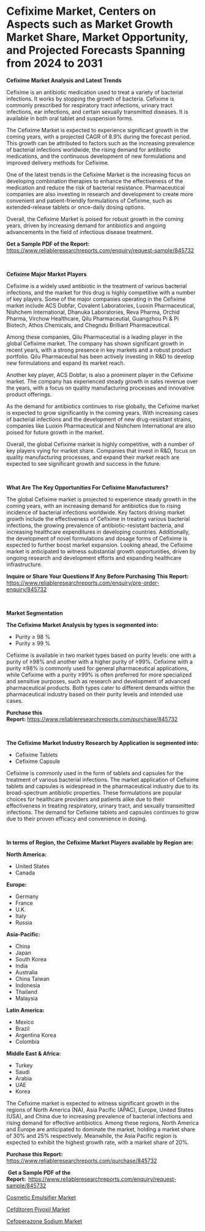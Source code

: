 <p><h1>Cefixime Market, Centers on Aspects such as Market Growth Market Share, Market Opportunity, and Projected Forecasts Spanning from 2024 to 2031</h1></p><p><strong>Cefixime Market Analysis and Latest Trends</strong></p>
<p><p>Cefixime is an antibiotic medication used to treat a variety of bacterial infections. It works by stopping the growth of bacteria. Cefixime is commonly prescribed for respiratory tract infections, urinary tract infections, ear infections, and certain sexually transmitted diseases. It is available in both oral tablet and suspension forms.</p><p>The Cefixime Market is expected to experience significant growth in the coming years, with a projected CAGR of 8.9% during the forecast period. This growth can be attributed to factors such as the increasing prevalence of bacterial infections worldwide, the rising demand for antibiotic medications, and the continuous development of new formulations and improved delivery methods for Cefixime.</p><p>One of the latest trends in the Cefixime Market is the increasing focus on developing combination therapies to enhance the effectiveness of the medication and reduce the risk of bacterial resistance. Pharmaceutical companies are also investing in research and development to create more convenient and patient-friendly formulations of Cefixime, such as extended-release tablets or once-daily dosing options.</p><p>Overall, the Cefixime Market is poised for robust growth in the coming years, driven by increasing demand for antibiotics and ongoing advancements in the field of infectious disease treatment.</p></p>
<p><strong>Get a Sample PDF of the Report:&nbsp;</strong> <a href="https://www.reliableresearchreports.com/enquiry/request-sample/845732">https://www.reliableresearchreports.com/enquiry/request-sample/845732</a></p>
<p>&nbsp;</p>
<p><strong>Cefixime Major Market Players</strong></p>
<p><p>Cefixime is a widely used antibiotic in the treatment of various bacterial infections, and the market for this drug is highly competitive with a number of key players. Some of the major companies operating in the Cefixime market include ACS Dobfar, Covalent Laboratories, Luoxin Pharmaceutical, Nishchem International, Dhanuka Laboratories, Reva Pharma, Orchid Pharma, Virchow Healthcare, Qilu Pharmaceutial, Guangzhou Pi & Pi Biotech, Athos Chemicals, and Chegndu Brilliant Pharmaceutical.</p><p>Among these companies, Qilu Pharmaceutial is a leading player in the global Cefixime market. The company has shown significant growth in recent years, with a strong presence in key markets and a robust product portfolio. Qilu Pharmaceutial has been actively investing in R&D to develop new formulations and expand its market reach.</p><p>Another key player, ACS Dobfar, is also a prominent player in the Cefixime market. The company has experienced steady growth in sales revenue over the years, with a focus on quality manufacturing processes and innovative product offerings.</p><p>As the demand for antibiotics continues to rise globally, the Cefixime market is expected to grow significantly in the coming years. With increasing cases of bacterial infections and the development of new drug-resistant strains, companies like Luoxin Pharmaceutical and Nishchem International are also poised for future growth in the market.</p><p>Overall, the global Cefixime market is highly competitive, with a number of key players vying for market share. Companies that invest in R&D, focus on quality manufacturing processes, and expand their market reach are expected to see significant growth and success in the future.</p></p>
<p>&nbsp;</p>
<p><strong>What Are The Key Opportunities For Cefixime Manufacturers?</strong></p>
<p><p>The global Cefixime market is projected to experience steady growth in the coming years, with an increasing demand for antibiotics due to rising incidence of bacterial infections worldwide. Key factors driving market growth include the effectiveness of Cefixime in treating various bacterial infections, the growing prevalence of antibiotic-resistant bacteria, and increasing healthcare expenditures in developing countries. Additionally, the development of novel formulations and dosage forms of Cefixime is expected to further boost market expansion. Looking ahead, the Cefixime market is anticipated to witness substantial growth opportunities, driven by ongoing research and development efforts and expanding healthcare infrastructure.</p></p>
<p><strong>Inquire or Share Your Questions If Any Before Purchasing This Report:</strong> <a href="https://www.reliableresearchreports.com/enquiry/pre-order-enquiry/845732">https://www.reliableresearchreports.com/enquiry/pre-order-enquiry/845732</a></p>
<p>&nbsp;</p>
<p><strong>Market Segmentation</strong></p>
<p><strong>The Cefixime Market Analysis by types is segmented into:</strong></p>
<p><ul><li>Purity ≥ 98 %</li><li>Purity ≥ 99 %</li></ul></p>
<p><p>Cefixime is available in two market types based on purity levels: one with a purity of ≥98% and another with a higher purity of ≥99%. Cefixime with a purity ≥98% is commonly used for general pharmaceutical applications, while Cefixime with a purity ≥99% is often preferred for more specialized and sensitive purposes, such as research and development of advanced pharmaceutical products. Both types cater to different demands within the pharmaceutical industry based on their purity levels and intended use cases.</p></p>
<p><strong>Purchase this Report:&nbsp;</strong><a href="https://www.reliableresearchreports.com/purchase/845732">https://www.reliableresearchreports.com/purchase/845732</a></p>
<p>&nbsp;</p>
<p><strong>The Cefixime Market Industry Research by Application is segmented into:</strong></p>
<p><ul><li>Cefixime Tablets</li><li>Cefixime Capsule</li></ul></p>
<p><p>Cefixime is commonly used in the form of tablets and capsules for the treatment of various bacterial infections. The market application of Cefixime tablets and capsules is widespread in the pharmaceutical industry due to its broad-spectrum antibiotic properties. These formulations are popular choices for healthcare providers and patients alike due to their effectiveness in treating respiratory, urinary tract, and sexually transmitted infections. The demand for Cefixime tablets and capsules continues to grow due to their proven efficacy and convenience in dosing.</p></p>
<p>&nbsp;</p>
<p><strong>In terms of Region, the Cefixime Market Players available by Region are:</strong></p>
<p>
    <p> <strong> North America: </strong>
        <ul>
            <li>United States</li>
            <li>Canada</li>
        </ul>
        </p> 
    <p> <strong> Europe: </strong>
        <ul>
            <li>Germany</li>
            <li>France</li>
            <li>U.K.</li>
            <li>Italy</li>
            <li>Russia</li>
        </ul>
        </p> 
    <p> <strong> Asia-Pacific: </strong>
        <ul>
            <li>China</li>
            <li>Japan</li>
            <li>South Korea</li>
            <li>India</li>
            <li>Australia</li>
            <li>China Taiwan</li>
            <li>Indonesia</li>
            <li>Thailand</li>
            <li>Malaysia</li>
        </ul>
        </p> 
    <p> <strong> Latin America: </strong>
        <ul>
            <li>Mexico</li>
            <li>Brazil</li>
            <li>Argentina Korea</li>
            <li>Colombia</li>
        </ul>
        </p> 
    <p> <strong> Middle East & Africa: </strong>
        <ul>
            <li>Turkey</li>
            <li>Saudi</li>
            <li>Arabia</li>
            <li>UAE</li>
            <li>Korea</li>
        </ul>
    </p>
    </p>
<p><p>The Cefixime market is expected to witness significant growth in the regions of North America (NA), Asia Pacific (APAC), Europe, United States (USA), and China due to increasing prevalence of bacterial infections and rising demand for effective antibiotics. Among these regions, North America and Europe are anticipated to dominate the market, holding a market share of 30% and 25% respectively. Meanwhile, the Asia Pacific region is expected to exhibit the highest growth rate, with a market share of 20%.</p></p>
<p><strong>Purchase this Report: </strong><a href="https://www.reliableresearchreports.com/purchase/845732">https://www.reliableresearchreports.com/purchase/845732</a></p>
<p>&nbsp;<strong>Get a Sample PDF of the Report:&nbsp;&nbsp;</strong><a href="https://www.reliableresearchreports.com/enquiry/request-sample/845732">https://www.reliableresearchreports.com/enquiry/request-sample/845732</a></p>
<p><strong></strong></p>
<p><p><a href="https://github.com/juniordelafrance/Market-Research-Report-List-2/blob/main/cosmetic-emulsifier-market.md">Cosmetic Emulsifier Market</a></p><p><a href="https://github.com/ruddyyedelwadw/Market-Research-Report-List-1/blob/main/cefditoren-pivoxil-market.md">Cefditoren Pivoxil Market</a></p><p><a href="https://github.com/jaidynmorantestelletmjzya/Market-Research-Report-List-1/blob/main/cefoperazone-sodium-market.md">Cefoperazone Sodium Market</a></p></p>